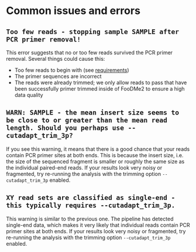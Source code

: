 # Common issues and errors

## `Too few reads - stopping sample SAMPLE after PCR primer removal!`

This error suggests that no or too few reads survived the PCR primer removal. Several things could cause this:

- Too few reads to begin with (see [requirements](requirements.md))
- The primer sequences are incorrect
- The reads were already trimmed; we only allow reads to pass that have been successfully primer trimmed inside of FooDMe2 to ensure a high data quality

## `WARN: SAMPLE - the mean insert size seems to be close to or greater than the mean read length. Should you perhaps use --cutadapt_trim_3p?`

If you see this warning, it means that there is a good chance that your reads contain PCR primer sites at both ends. This is because the insert size, i.e. the size of the sequenced fragment is smaller or roughly the same size as the individual paired-end reads. If your results look very noisy or fragmented, try re-running the analysis with the trimming option `--cutadapt_trim_3p` enabled. 

## `XY read sets are classified as single-end - this typically requires --cutadapt_trim_3p.`

This warning is similar to the previous one. The pipeline has detected single-end data, which makes it very likely that individual reads contain PCR primer sites at both ends. If your results look very noisy or fragmented, try re-running the analysis with the trimming option `--cutadapt_trim_3p` enabled. 



